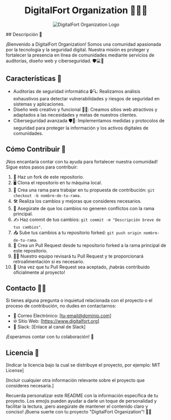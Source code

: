 <h1 align="center">DigitalFort Organization 👨‍💻🏰</h1>

<p align="center">
  <img src="https://example.com/digitalfort_logo.png" alt="DigitalFort Organization Logo">
</p>
<style> 
      .circulo{
        width: 200px;
        height: 200px; 
        border-radius: 100px;
      }
    </style>
## Descripción 📝

¡Bienvenido a DigitalFort Organization! Somos una comunidad apasionada por la tecnología y la seguridad digital. Nuestra misión es proteger y fortalecer la presencia en línea de comunidades mediante servicios de auditorías, diseño web y ciberseguridad. 🛡️💻💪

## Características 🚀

- Auditorías de seguridad informática 🔒🔍: Realizamos análisis exhaustivos para detectar vulnerabilidades y riesgos de seguridad en sistemas y aplicaciones.
- Diseño web creativo y funcional 🎨🌐: Creamos sitios web atractivos y adaptados a las necesidades y metas de nuestros clientes.
- Ciberseguridad avanzada 🛡️🚀: Implementamos medidas y protocolos de seguridad para proteger la información y los activos digitales de comunidades.

## Cómo Contribuir 🤝

¡Nos encantaría contar con tu ayuda para fortalecer nuestra comunidad! Sigue estos pasos para contribuir:

1. 🍴 Haz un fork de este repositorio.
2. 🖥️ Clona el repositorio en tu máquina local.
3. 🌿 Crea una rama para trabajar en tu propuesta de contribución: `git checkout -b nombre-de-tu-rama`.
4. 🛠️ Realiza los cambios y mejoras que consideres necesarios.
5. 🔄 Asegúrate de que los cambios no generen conflictos con la rama principal.
6. ✍️ Haz commit de tus cambios: `git commit -m "Descripción breve de tus cambios"`.
7. 📤 Sube tus cambios a tu repositorio forked: `git push origin nombre-de-tu-rama`.
8. 🔄 Crea un Pull Request desde tu repositorio forked a la rama principal de este repositorio.
9. 🕵️‍♂️ Nuestro equipo revisará tu Pull Request y te proporcionará retroalimentación si es necesario.
10. 🚀 Una vez que tu Pull Request sea aceptado, ¡habrás contribuido oficialmente al proyecto!

## Contacto 📧🌐

Si tienes alguna pregunta o inquietud relacionada con el proyecto o el proceso de contribución, no dudes en contactarnos:

- 📧 Correo Electrónico: [tu-email@dominio.com]
- 🌐 Sitio Web: [https://www.digitalfort.org]
- 💬 Slack: [Enlace al canal de Slack]

¡Esperamos contar con tu colaboración! 🤗

## Licencia 📜

[Indicar la licencia bajo la cual se distribuye el proyecto, por ejemplo: MIT License]

[Incluir cualquier otra información relevante sobre el proyecto que consideres necesaria.]

Recuerda personalizar este README con la información específica de tu proyecto. Los emojis pueden ayudar a darle un toque de personalidad y facilitar la lectura, ¡pero asegúrate de mantener el contenido claro y conciso! ¡Buena suerte con tu proyecto "DigitalFort Organization"! 💪🚀
